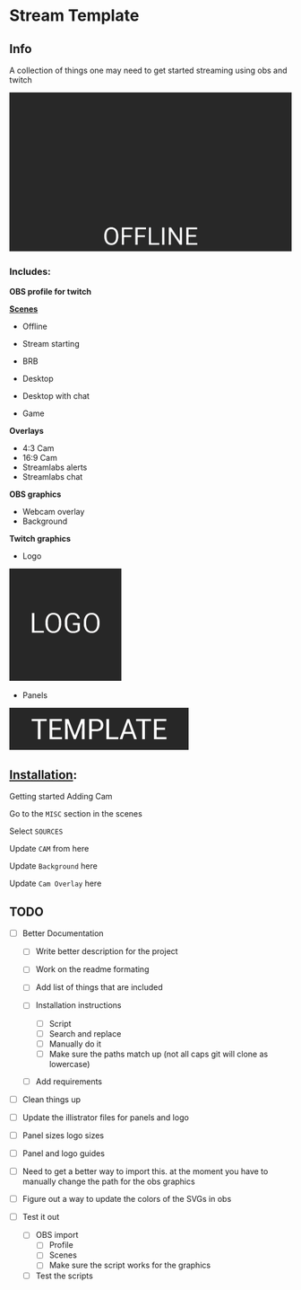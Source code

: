 # Stream Template
## Info

A collection of things one may need to get started streaming using obs and twitch

![OBS PROFILE](/IMAGES/screenshot.gif "OBS PROFILE")

### Includes:
**OBS profile for twitch**

**[Scenes](https://github.com/BorkStick/stream-template/tree/master/IMAGES/Scenes)**
- Offline
- Stream starting
- BRB

- Desktop
- Desktop with chat
- Game

**Overlays**
- 4:3 Cam
- 16:9 Cam
- Streamlabs alerts
- Streamlabs chat

**OBS graphics**

- Webcam overlay
- Background

**Twitch graphics**

- Logo

![Logo Example](/IMAGES/Twitch/EXPORT/LOGO.png "Logo Example")
- Panels

![Panel Example](/IMAGES/Twitch/EXPORT/TEMPLATE.png "Panel Example")





## [Installation](https://github.com/BorkStick/stream-template/wiki/Install):


Getting started 
Adding Cam

Go to the `MISC` section in the scenes

Select `SOURCES` 

Update `CAM` from here

Update `Background` here

Update `Cam Overlay` here




## TODO
- [ ] Better Documentation 
    - [ ] Write better description for the project 
    - [ ] Work on the readme formating 
    - [ ] Add list of things that are included 
    - [ ] Installation instructions 
        - [ ] Script
        - [ ] Search and replace
        - [ ] Manually do it 
        - [ ] Make sure the paths match up (not all caps git will clone as lowercase)
    - [ ] Add requirements 
    

- [ ] Clean things up 

- [ ] Update the illistrator files for panels and logo
- [ ] Panel sizes logo sizes
- [ ] Panel and logo guides

- [ ] Need to get a better way to import this. at the moment you have to manually change the path for the obs graphics

- [ ] Figure out a way to update the colors of the SVGs in obs

- [ ] Test it out 
    - [ ] OBS import
        - [ ] Profile
        - [ ] Scenes 
        - [ ] Make sure the script works for the graphics 
    - [ ] Test the scripts 
